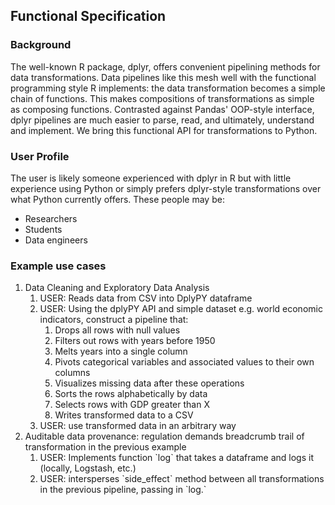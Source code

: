 ## Functional Specification

### Background
The well-known R package, dplyr, offers convenient pipelining methods for data transformations. Data pipelines like this mesh well with the functional programming style R implements: the data transformation becomes a simple chain of functions. This makes compositions of transformations as simple as composing functions. Contrasted against Pandas' OOP-style interface, dplyr pipelines are much easier to parse, read, and ultimately, understand and implement. We bring this functional API for transformations to Python. 

### User Profile
The user is likely someone experienced with dplyr in R but with little experience using Python or simply prefers dplyr-style transformations over what Python currently offers. These people may be:
- Researchers
- Students
- Data engineers

### Example use cases
<ol>
<li>Data Cleaning and Exploratory Data Analysis
  <ol>
    <li>USER: Reads data from CSV into DplyPY dataframe</li>
    <li>USER: Using the dplyPY API and simple dataset e.g. world economic indicators, construct a pipeline that:
        <ol>
            <li>Drops all rows with null values</li>
            <li>Filters out rows with years before 1950</li>
            <li>Melts years into a single column</li>
            <li>Pivots categorical variables and associated values to their own columns</li>
            <li>Visualizes missing data after these operations</li>
            <li>Sorts the rows alphabetically by data</li>
            <li>Selects rows with GDP greater than X</li>
            <li>Writes transformed data to a CSV</li>
        </ol>
    <li>USER: use transformed data in an arbitrary way</li>
  </ol>
</li>
<li>Auditable data provenance: regulation demands breadcrumb trail of transformation in the previous example
  <ol>
    <li>USER: Implements function `log` that takes a dataframe and logs it (locally, Logstash, etc.)</li>
    <li>USER: intersperses `side_effect` method between all transformations in the previous pipeline, passing in `log.`</li>
  </ol>
</li>
</ol>

